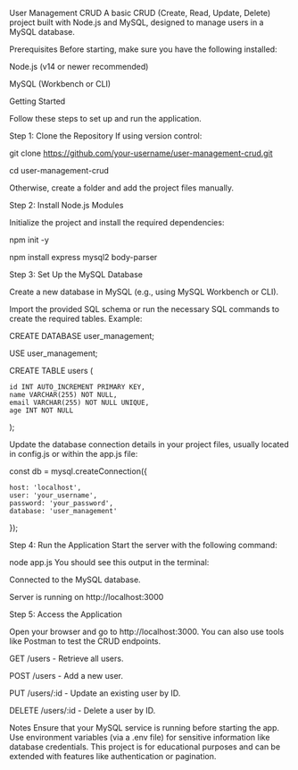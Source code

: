 User Management CRUD
A basic CRUD (Create, Read, Update, Delete) project built with Node.js and MySQL, designed to manage users in a MySQL database.


Prerequisites
Before starting, make sure you have the following installed:

Node.js (v14 or newer recommended)

MySQL (Workbench or CLI)

Getting Started

Follow these steps to set up and run the application.

Step 1: Clone the Repository
If using version control:

git clone https://github.com/your-username/user-management-crud.git

cd user-management-crud

Otherwise, create a folder and add the project files manually.


Step 2: Install Node.js Modules

Initialize the project and install the required dependencies:

npm init -y

npm install express mysql2 body-parser


Step 3: Set Up the MySQL Database

Create a new database in MySQL (e.g., using MySQL Workbench or CLI).

Import the provided SQL schema or run the necessary SQL commands to create the required tables. Example:

CREATE DATABASE user_management;

USE user_management;

CREATE TABLE users (

    id INT AUTO_INCREMENT PRIMARY KEY,
    name VARCHAR(255) NOT NULL,
    email VARCHAR(255) NOT NULL UNIQUE,
    age INT NOT NULL
);


Update the database connection details in your project files, usually located in config.js or within the app.js file:

const db = mysql.createConnection({

    host: 'localhost',
    user: 'your_username',
    password: 'your_password',
    database: 'user_management'
    
});


Step 4: Run the Application
Start the server with the following command:

node app.js
You should see this output in the terminal:

Connected to the MySQL database.

Server is running on http://localhost:3000


Step 5: Access the Application

Open your browser and go to http://localhost:3000. You can also use tools like Postman to test the CRUD endpoints.

GET /users - Retrieve all users.

POST /users - Add a new user.

PUT /users/:id - Update an existing user by ID.

DELETE /users/:id - Delete a user by ID.


Notes
Ensure that your MySQL service is running before starting the app.
Use environment variables (via a .env file) for sensitive information like database credentials.
This project is for educational purposes and can be extended with features like authentication or pagination.

